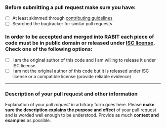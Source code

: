 <!--
# Please follow the guide below
- You will be asked some questions, please read them **carefully** and answer honestly
- Put an `x` into all the boxes `[ ]` relevant to your *pull request* (like [x])
- Use *Preview* tab to see how your pull request will actually look like.
-->


### Before submitting a pull request make sure you have:
- [ ] At least skimmed through [contributing guidelines](https://github.com/FIT3170-FY-Project-7/RABIT-COMMON/blob/main/CONTRIBUTING.md)
- [ ] Searched the bugtracker for similar pull requests

### In order to be accepted and merged into RABIT each piece of code must be in public domain or released under [ISC license](https://github.com/FIT3170-FY-Project-7/RABIT-COMMON/blob/main/LICENSE.md). Check one of the following options:
- [ ] I am the original author of this code and I am willing to release it under ISC license.
- [ ] I am not the original author of this code but it is released under ISC license or a compatible license (provide reliable evidence)

---

### Description of your pull request and other information

Explanation of your *pull request* in arbitrary form goes here. Please **make sure the description explains the purpose and effect** of your pull request and is worded well enough to be understood. Provide as much **context and examples** as possible.

<!-- WRITE YOUR DESCRIPTION BELOW THIS COMMENT-->